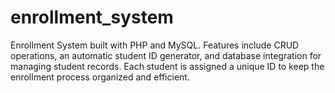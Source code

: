 # enrollment_system
Enrollment System built with PHP and MySQL. Features include CRUD operations, an automatic student ID generator, and database integration for managing student records. Each student is assigned a unique ID to keep the enrollment process organized and efficient.
